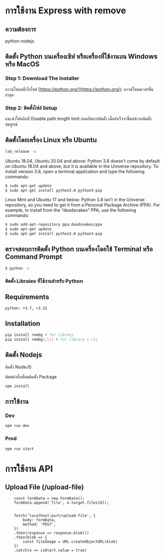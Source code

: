 # การใช้งาน Express with remove 
## ความต้องการ

python
nodejs



## ติดตั้ง Python บนเครื่องเซิฟ หรือเครื่องที่ใช้งานบน Windows หรือ MacOS

### Step 1: Download The Installer

ดาวน์โหลดที่เว็บไซต์ [https://python.org/](https://python.org/):
ดาวน์โหลดเวอร์ชั่นล่าสุด


### Step 2: ติดตั้งไฟล์ Setup
แนะนำให้คลิกที่ Disable path length limit ก่อนปิดการติดตั้ง เมื้อสำเร็จจะขึ้นหน้าจอติดตั้งสมบูรณ์


## ติดตั้งโดยเครื่อง Linux หรือ Ubuntu

```bash
lsb_release -a
```

Ubuntu 18.04, Ubuntu 20.04 and above: Python 3.8 doesn’t come by default on Ubuntu 18.04 and above, but it is available in the Universe repository. To install version 3.8, open a terminal application and type the following commands:

```bash
$ sudo apt-get update
$ sudo apt-get install python3.8 python3-pip
```

Linux Mint and Ubuntu 17 and below: Python 3.8 isn’t in the Universe repository, so you need to get it from a Personal Package Archive (PPA). For example, to install from the “deadsnakes” PPA, use the following commands:

```bash
$ sudo add-apt-repository ppa:deadsnakes/ppa
$ sudo apt-get update
$ sudo apt-get install python3.8 python3-pip
```

## ตรวจสอบการติดตั้ง Python บนเครื่องโดยใช้ Terminal หรือ Command Prompt

```bash
$ python -v
```

### ติดตั้ง Libraies ที่ใช้งานสำหรับ Python

## Requirements

```
python: >3.7, <3.12
```

## Installation

```bash
pip install rembg # for library
pip install rembg[cli] # for library + cli
```

## ติดตั้ง Nodejs
ติดตั้ง NodeJS

พิมพ์คำสั่งเพื่อมติดตั้ง Package 

```bash
npm install
```

## การใช้งาน

### Dev

```bash
npm run dev
```

### Prod

```bash
npm run start
```

# การใช้งาน API

## Upload File (/upload-file)

```
    const formData = new FormData();
    formData.append('file', e.target.files[0]);

    
    fetch('localhost:port/upload-file', {
        body: formData,
        method: 'POST',
    })  
    .then(response => response.blob())
    .then(blob => {
        const fileImage = URL.createObjectURL(blob)
    })
    .catch(e => isAlert.value = true)
```